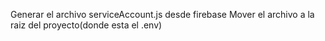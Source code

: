 Generar el archivo serviceAccount.js desde firebase
Mover el archivo a la raiz del proyecto(donde esta el .env)
